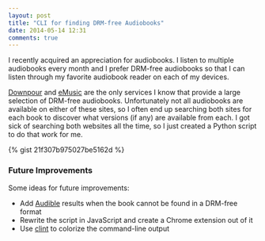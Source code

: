 ```yaml
---
layout: post
title: "CLI for finding DRM-free Audiobooks"
date: 2014-05-14 12:31
comments: true
---
```


I recently acquired an appreciation for audiobooks.  I listen to multiple
audiobooks every month and I prefer DRM-free audiobooks so that I can listen
through my favorite audiobook reader on each of my devices.

[Downpour][] and [eMusic][] are the only services I know that provide a large
selection of DRM-free audiobooks.  Unfortunately not all audiobooks are
available on either of these sites, so I often end up searching both sites for
each book to discover what versions (if any) are available from each.  I got
sick of searching both websites all the time, so I just created a Python script
to do that work for me.

{% gist 21f307b975027be5162d %}

### Future Improvements

Some ideas for future improvements:

- Add [Audible] results when the book cannot be found in a DRM-free format
- Rewrite the script in JavaScript and create a Chrome extension out of it
- Use [clint][] to colorize the command-line output

[audible]: http://www.audible.com/
[clint]: https://github.com/kennethreitz/clint
[downpour]: http://www.downpour.com/
[emusic]: http://www.emusic.com/
